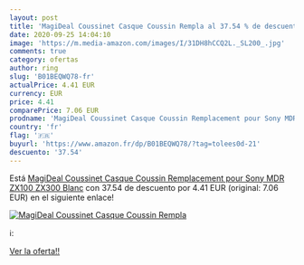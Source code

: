 ```yaml
---
layout: post
title: 'MagiDeal Coussinet Casque Coussin Rempla al 37.54 % de descuento'
date: 2020-09-25 14:04:10
image: 'https://m.media-amazon.com/images/I/31DH8hCCQ2L._SL200_.jpg'
comments: true
category: ofertas
author: ring
slug: 'B01BEQWQ78-fr'
actualPrice: 4.41 EUR
currency: EUR
price: 4.41
comparePrice: 7.06 EUR
prodname: 'MagiDeal Coussinet Casque Coussin Remplacement pour Sony MDR ZX100 ZX300 Blanc'
country: 'fr'
flag: '🇫🇷'
buyurl: 'https://www.amazon.fr/dp/B01BEQWQ78/?tag=tolees0d-21'
descuento: '37.54'
---
```


Está [MagiDeal Coussinet Casque Coussin Remplacement pour Sony MDR ZX100 ZX300 Blanc](https://www.amazon.fr/dp/B01BEQWQ78/?tag=tolees0d-21) con 37.54 de descuento por 4.41 EUR (original: 7.06 EUR) en el siguiente enlace!

[![MagiDeal Coussinet Casque Coussin Rempla](https://m.media-amazon.com/images/I/31DH8hCCQ2L._SL200_.jpg)](https://www.amazon.fr/dp/B01BEQWQ78/?tag=tolees0d-21)

ℹ️:


[Ver la oferta!!](https://www.amazon.fr/dp/B01BEQWQ78/?tag=tolees0d-21)
